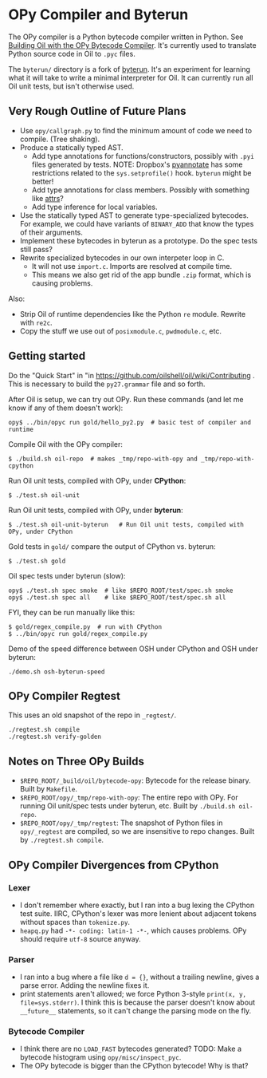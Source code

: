 OPy Compiler and Byterun
========================

The OPy compiler is a Python bytecode compiler written in Python.  See
[Building Oil with the OPy Bytecode Compiler][oil-with-opy].  It's currently
used to translate Python source code in Oil to `.pyc` files.

The `byterun/` directory is a fork of [byterun][].  It's an experiment for
learning what it will take to write a minimal interpreter for Oil.  It can
currently run all Oil unit tests, but isn't otherwise used.

[oil-with-opy]: http://www.oilshell.org/blog/2018/03/04.html

[byterun]: http://aosabook.org/en/500L/a-python-interpreter-written-in-python.html

Very Rough Outline of Future Plans
----------------------------------

- Use `opy/callgraph.py` to find the minimum amount of code we need to compile.
  (Tree shaking).
- Produce a statically typed AST.
  - Add type annotations for functions/constructors, possibly with `.pyi` files
    generated by tests.  NOTE: Dropbox's [pyannotate][] has some restrictions
    related to the `sys.setprofile()` hook.  `byterun` might be better!
  - Add type annotations for class members.  Possibly with something like
    [attrs](http://www.attrs.org/en/stable/)?
  - Add type inference for local variables.
- Use the statically typed AST to generate type-specialized bytecodes.  For
  example, we could have variants of `BINARY_ADD` that know the types of their
  arguments.
- Implement these bytecodes in byterun as a prototype.  Do the spec tests still
  pass?
- Rewrite specialized bytecodes in our own interpeter loop in C.
  - It will not use `import.c`.  Imports are resolved at compile time.
  - This means we also get rid of the app bundle `.zip` format, which is
    causing problems.

Also:

- Strip Oil of runtime dependencies like the Python `re` module.  Rewrite with
  `re2c`.
- Copy the stuff we use out of `posixmodule.c`, `pwdmodule.c`, etc.

[pyannotate]: http://mypy-lang.blogspot.com/2017/11/dropbox-releases-pyannotate-auto.html

Getting started
---------------

Do the "Quick Start" in "in https://github.com/oilshell/oil/wiki/Contributing .
This is necessary to build the `py27.grammar` file and so forth.

After Oil is setup, we can try out OPy.  Run these commands (and let me know if
any of them doesn't work):

    opy$ ../bin/opyc run gold/hello_py2.py  # basic test of compiler and runtime

Compile Oil with the OPy compiler:

    $ ./build.sh oil-repo  # makes _tmp/repo-with-opy and _tmp/repo-with-cpython

Run Oil unit tests, compiled with OPy, under **CPython**:

    $ ./test.sh oil-unit

Run Oil unit tests, compiled with OPy, under **byterun**:

    $ ./test.sh oil-unit-byterun   # Run Oil unit tests, compiled with OPy, under CPython

Gold tests in `gold/` compare the output of CPython vs. byterun:

    $ ./test.sh gold

Oil spec tests under byterun (slow):

    opy$ ./test.sh spec smoke  # like $REPO_ROOT/test/spec.sh smoke
    opy$ ./test.sh spec all    # like $REPO_ROOT/test/spec.sh all

FYI, they can be run manually like this:

    $ gold/regex_compile.py  # run with CPython
    $ ../bin/opyc run gold/regex_compile.py

Demo of the speed difference between OSH under CPython and OSH under byterun:

    ./demo.sh osh-byterun-speed

OPy Compiler Regtest
--------------------

This uses an old snapshot of the repo in `_regtest/`.

    ./regtest.sh compile
    ./regtest.sh verify-golden

Notes on Three OPy Builds
-------------------------

- `$REPO_ROOT/_build/oil/bytecode-opy`: Bytecode for the release binary.  Built
  by `Makefile`.
- `$REPO_ROOT/opy/_tmp/repo-with-opy`: The entire repo with OPy.  For running
  Oil unit/spec tests under byterun, etc.  Built by `./build.sh oil-repo`.
- `$REPO_ROOT/opy/_tmp/regtest`: The snapshot of Python files in `opy/_regtest`
  are compiled, so we are insensitive to repo changes.  Built by `./regtest.sh
  compile`.

OPy Compiler Divergences from CPython
----------------------------

### Lexer

- I don't remember where exactly, but I ran into a bug lexing the CPython test
  suite.  IIRC, CPython's lexer was more lenient about adjacent tokens without
  spaces than `tokenize.py`.
- `heapq.py` had `-*- coding: latin-1 -*-`, which causes problems.  OPy
  should require `utf-8` source anyway.

### Parser

- I ran into a bug where a file like `d = {}`, without a trailing newline,
  gives a parse error.  Adding the newline fixes it.
- print statements aren't allowed; we force Python 3-style `print(x, y,
  file=sys.stderr)`.  I think this is because the parser doesn't know about
  `__future__` statements, so it can't change the parsing mode on the fly.

### Bytecode Compiler

- I think there are no `LOAD_FAST` bytecodes generated?  TODO: Make a bytecode
  histogram using `opy/misc/inspect_pyc`.
- The OPy bytecode is bigger than the CPython bytecode!  Why is that?

